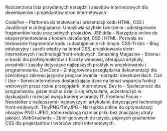 Rozszerzona lista przydatnych narzędzi i zasobów internetowych dla deweloperów i projektantów stron internetowych:

CodePen – Platforma do testowania i prezentacji kodu HTML, CSS i JavaScript w przeglądarce. Umożliwia szybkie tworzenie i udostępnianie fragmentów kodu oraz pełnych projektów.
JSFiddle – Narzędzie online do eksperymentowania z kodem JavaScript, CSS i HTML. Pozwala na testowanie fragmentów kodu i udostępnianie ich innym.
CSS-Tricks – Blog edukacyjny i zasób wiedzy na temat CSS, projektowania stron internetowych i technologii front-endowych.
Smashing Magazine – Strona i e-booki dla profesjonalistów z branży webowej, oferująca artykuły, poradniki i zasoby dotyczące najlepszych praktyk w projektowaniu i programowaniu.
DevDocs – Zintegrowana przeglądarka dokumentacji dla szerokiego zakresu języków programowania i narzędzi developerskich.
Can I Use – Serwis internetowy dostarczający dane na temat wsparcia funkcji webowych przez różne przeglądarki internetowe.
Dev.to – Społeczność dla programistów, gdzie można dzielić się artykułami, uczestniczyć w dyskusjach i rozwijać swoją karierę w branży IT.
Frontend Focus – Newsletter z najlepszymi i najnowszymi artykułami dotyczącymi technologii front-endowych.
TinyPNG/TinyJPG – Narzędzia online do optymalizacji obrazów PNG i JPEG, które redukują rozmiar pliku bez znaczącej utraty jakości.
WebGradients – Zbiór gotowych do użycia, pięknych gradientów CSS dla projektantów i twórców stron internetowych.